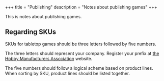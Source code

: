 +++
title = "Publishing"
description = "Notes about publishing games"
+++

This is notes about publishing games.

## Regarding SKUs

SKUs for tabletop games should be three letters followed by five numbers.

The three letters should represent your company. Register your prefix at [the Hobby Manufacturers Association](https://hobbysmc.com/) website.

The five numbers should follow a logical scheme based on product lines. When sorting by SKU, product lines should be listed together.
